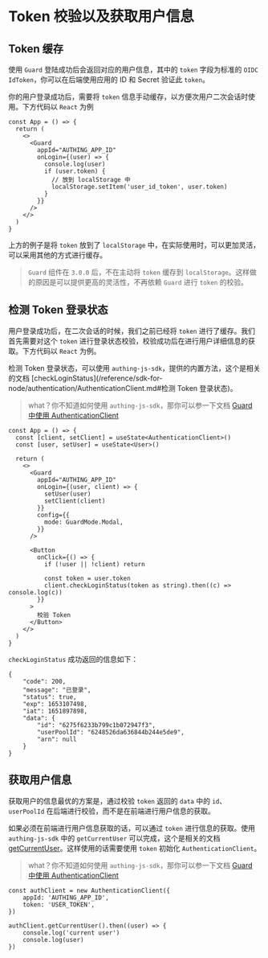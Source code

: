 # Token 校验以及获取用户信息

## Token 缓存

使用 `Guard` 登陆成功后会返回对应的用户信息，其中的 `token` 字段为标准的 `OIDC IdToken`，你可以在后端使用应用的 ID 和 Secret 验证此 `token`。

你的用户登录成功后，需要将 `token` 信息手动缓存，以方便次用户二次会话时使用。下方代码以 `React` 为例

```JS
const App = () => {
  return (
    <>
      <Guard
        appId="AUTHING_APP_ID"
        onLogin={(user) => {
          console.log(user)
          if (user.token) {
            // 放到 localStorage 中
            localStorage.setItem('user_id_token', user.token)
          }
        }}
      />
    </>
  )
}
```

上方的例子是将 `token` 放到了 `localStorage` 中，在实际使用时，可以更加灵活，可以采用其他的方式进行缓存。

> `Guard` 组件在 `3.0.0` 后，不在主动将 `token` 缓存到 `localStorage`。这样做的原因是可以提供更高的灵活性，不再依赖 `Guard` 进行 `token` 的校验。

## 检测 Token 登录状态

用户登录成功后，在二次会话的时候，我们之前已经将 `token` 进行了缓存。我们首先需要对这个 `token` 进行登录状态校验，校验成功后在进行用户详细信息的获取。下方代码以 `React` 为例。

检测 Token 登录状态，可以使用 `authing-js-sdk`，提供的内置方法，这个是相关的文档 [checkLoginStatus](/reference/sdk-for-node/authentication/AuthenticationClient.md#检测 Token 登录状态)。

> what？你不知道如何使用 `authing-js-sdk`，那你可以参一下文档 [Guard 中使用 AuthenticationClient](/reference/guard/use-js-sdk.md)

```JS
const App = () => {
  const [client, setClient] = useState<AuthenticationClient>()
  const [user, setUser] = useState<User>()

  return (
    <>
      <Guard
        appId="AUTHING_APP_ID"
        onLogin={(user, client) => {
          setUser(user)
          setClient(client)
        }}
        config={{
          mode: GuardMode.Modal,
        }}
      />

      <Button
        onClick={() => {
          if (!user || !client) return

          const token = user.token
          client.checkLoginStatus(token as string).then((c) => console.log(c))
        }}
      >
        校验 Token
      </Button>
    </>
  )
}
```

`checkLoginStatus` 成功返回的信息如下：

```JS
{
    "code": 200,
    "message": "已登录",
    "status": true,
    "exp": 1653107498,
    "iat": 1651897898,
    "data": {
        "id": "6275f6233b799c1b072947f3",
        "userPoolId": "6248526da636844b244e5de9",
        "arn": null
    }
}
```

## 获取用户信息

获取用户的信息最优的方案是，通过校验 `token` 返回的 `data` 中的 `id`、`userPoolId` 在后端进行校验，而不是在前端进行用户信息的获取。

如果必须在前端进行用户信息获取的话，可以通过 `token` 进行信息的获取。使用 `authing-js-sdk` 中的 `getCurrentUser` 可以完成，这个是相关的文档 [getCurrentUser](/reference/sdk-for-node/authentication/AuthenticationClient.md#获取当前登录的用户信息)。这样使用的话需要使用 `token` 初始化 `AuthenticationClient`。

> what？你不知道如何使用 `authing-js-sdk`，那你可以参一下文档 [Guard 中使用 AuthenticationClient](/reference/guard/use-js-sdk.md)

```JS
const authClient = new AuthenticationClient({
    appId: 'AUTHING_APP_ID',
    token: 'USER_TOKEN',
})

authClient.getCurrentUser().then((user) => {
    console.log('current user')
    console.log(user)
})
```
